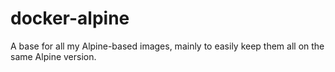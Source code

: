 # docker-alpine
A base for all my Alpine-based images, mainly to easily keep them all on the same Alpine version.

